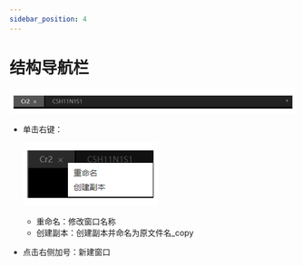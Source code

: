 ```yaml
---
sidebar_position: 4
---
```


# 结构导航栏

![navi](./nested/qstudio_navi.png)

- 单击右键：
  
  ![navi](./nested/qstudio_navi2.png)
  - 重命名：修改窗口名称
  - 创建副本：创建副本并命名为原文件名_copy

- 点击右侧加号：新建窗口